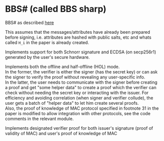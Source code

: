 # BBS# (called BBS sharp)

BBS# as described [here](https://github.com/user-attachments/files/15905230/BBS_Sharp_Short_TR.pdf)

This assumes that the messages/attributes have already been prepared before signing, i.e. attributes are hashed
with public salts, etc and whats called `H_i` in the paper is already created.

Implements support for both Schnorr signature and ECDSA (on secp256r1) generated by the user's secure hardware.

Implements both the offline and half-offline (HOL) mode.  
In the former, the verifier is either the signer (has the secret key) or can ask the signer to verify the proof without revealing any user-specific info.  
In the latter, the user needs to communicate with the signer before creating a proof and get "some helper data"
to create a proof which the verifier can check without needing the secret key or interacting with the issuer.
For efficiency and avoiding correlation (when signer and verifier collude), the user gets a batch of
"helper data" to let him create several proofs.  
Also, the proof of knowledge of MAC protocol specified in footnote 31 in the paper is modified to allow integration with other 
protocols, see the code comments in the relevant module.

Implements designated verifier proof for both issuer's signature (proof of validity of MAC) and user's proof of knowledge of MAC